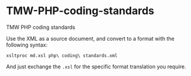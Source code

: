 TMW-PHP-coding-standards
========================

TMW PHP coding standards

Use the XML as a source document, and convert to a format with the following syntax:

```
xsltproc md.xsl php\ coding\ standards.xml
```

And just exchange the `.xsl` for the specific format translation you require.
